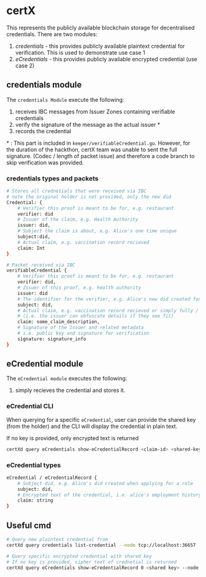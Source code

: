 # certX

This represents the publicly available blockchain storage for decentralised credentials.
There are two modules:

1. *credentials* - this provides publicly available plaintext credential for verification.
This is used to demonstrate use case 1
2. *eCredentials* - this provides publicly available encrypted credential (use case 2)

## credentials module

The `credentials Module` execute the following:

1. receives IBC messages from Issuer Zones containing verifiable credentials
2. verify the signature of the message as the actual issuer \*
3. records the credential

\* : This part is included in `keeper/verifiableCredential.go`.
However, for the duration of the hackthon, certX team was unable to sent the full signature.
(Codec / length of packet issue) and therefore a code branch to skip verification was provided.

### credentials types and packets

```sh
# Stores all crednetials that were received via IBC
# note the original holder is not provided, only the new did
Credential: {
    # Verifier this proof is meant to be for, e.g. restaurant
    verifier: did
    # Issuer of the claim, e.g. Health Authority
    issuer: did,
    # Subject the claim is about, e.g. Alice's one time unique
    subject:did,
    # Actual claim, e.g. vaccination record recieved
    claim: Int 
}

# Packet received via IBC
verifiableCredential {
    # Verifier this proof is meant to be for, e.g. restaurant
    verifier: did,
    # Issuer of this proof, e.g. health authority
    issuer: did 
    # The identifier for the verifier, e.g. Alice's new did created for the retaurant
    subject: did,
    # Actual claim, e.g. vaccination record recieved or simply fully / partial / none
    # (i.e. the issuer can obfuscate details if they see fit)
    claim: some_claim_description,
    # Signature of the Issuer and related metadata
    # i.e. public key and signature for verification
    signature: signature_info 
}
```

## eCredential module

The `eCredential module` executes the following:

1. simply recieves the credential and stores it.

### eCredential CLI

When querying for a specific `eCredential`, user can provide the shared key (from the holder)
and the CLI will display the credential in plain text.

If no key is provided, only encrypted text is returned

```sh
certXd query eCredentials show-eCredentialRecord <claim-id> <shared-key>
```

### eCredential types

```sh
eCredential / eCredentialRecord {
    # Subject did, e.g. Alice's did created when applying for a role
    subject: did,
    # Encrypted text of the credential, i.e. alice's employment history
    claim: string
}
```

## Useful cmd

```sh
# Query new plaintext credential from 
certXd query credentials list-credential --node tcp://localhost:36657

# Query specific encrypted credential with shared key
# If no key is provided, cipher text of crednetial is returned 
certXd query eCredentials show-eCredentialRecord 0 <shared key> --node tcp://localhost:36657
```
